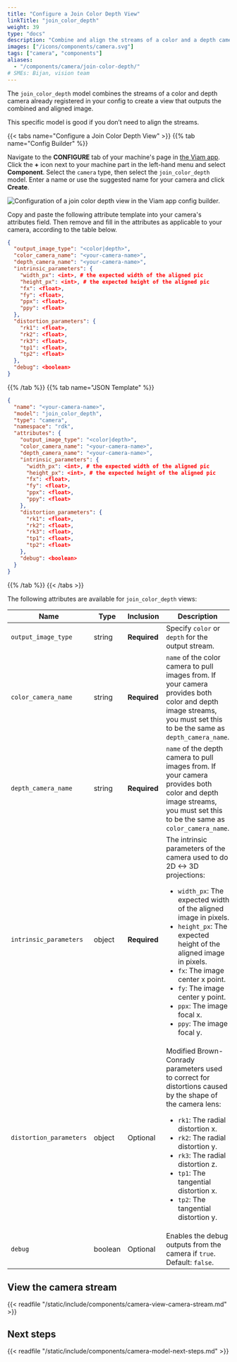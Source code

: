 ```yaml
---
title: "Configure a Join Color Depth View"
linkTitle: "join_color_depth"
weight: 39
type: "docs"
description: "Combine and align the streams of a color and a depth camera."
images: ["/icons/components/camera.svg"]
tags: ["camera", "components"]
aliases:
  - "/components/camera/join-color-depth/"
# SMEs: Bijan, vision team
---
```


The `join_color_depth` model combines the streams of a color and depth camera already registered in your config to create a view that outputs the combined and aligned image.

This specific model is good if you don’t need to align the streams.

{{< tabs name="Configure a Join Color Depth View" >}}
{{% tab name="Config Builder" %}}

Navigate to the **CONFIGURE** tab of your machine's page in [the Viam app](https://app.viam.com).
Click the **+** icon next to your machine part in the left-hand menu and select **Component**.
Select the `camera` type, then select the `join_color_depth` model.
Enter a name or use the suggested name for your camera and click **Create**.

![Configuration of a join color depth view in the Viam app config builder.](/components/camera/configure-join-color-depth.png)

Copy and paste the following attribute template into your camera's attributes field.
Then remove and fill in the attributes as applicable to your camera, according to the table below.

```json {class="line-numbers linkable-line-numbers"}
{
  "output_image_type": "<color|depth>",
  "color_camera_name": "<your-camera-name>",
  "depth_camera_name": "<your-camera-name>",
  "intrinsic_parameters": {
    "width_px": <int>, # the expected width of the aligned pic
    "height_px": <int>, # the expected height of the aligned pic
    "fx": <float>,
    "fy": <float>,
    "ppx": <float>,
    "ppy": <float>
  },
  "distortion_parameters": {
    "rk1": <float>,
    "rk2": <float>,
    "rk3": <float>,
    "tp1": <float>,
    "tp2": <float>
  },
  "debug": <boolean>
}
```

{{% /tab %}}
{{% tab name="JSON Template" %}}

```json {class="line-numbers linkable-line-numbers"}
{
  "name": "<your-camera-name>",
  "model": "join_color_depth",
  "type": "camera",
  "namespace": "rdk",
  "attributes": {
    "output_image_type": "<color|depth>",
    "color_camera_name": "<your-camera-name>",
    "depth_camera_name": "<your-camera-name>",
    "intrinsic_parameters": {
      "width_px": <int>, # the expected width of the aligned pic
      "height_px": <int>, # the expected height of the aligned pic
      "fx": <float>,
      "fy": <float>,
      "ppx": <float>,
      "ppy": <float>
    },
    "distortion_parameters": {
      "rk1": <float>,
      "rk2": <float>,
      "rk3": <float>,
      "tp1": <float>,
      "tp2": <float>
    },
    "debug": <boolean>
  }
}
```

{{% /tab %}}
{{< /tabs >}}

The following attributes are available for `join_color_depth` views:

<!-- prettier-ignore -->
| Name | Type | Inclusion | Description |
| ---- | ---- | --------- | ----------- |
| `output_image_type` | string | **Required** | Specify `color` or `depth` for the output stream. |
| `color_camera_name` | string | **Required** | `name` of the color camera to pull images from. If your camera provides both color and depth image streams, you must set this to be the same as `depth_camera_name`. |
| `depth_camera_name` | string | **Required** | `name` of the depth camera to pull images from. If your camera provides both color and depth image streams, you must set this to be the same as `color_camera_name`. |
| `intrinsic_parameters` | object | **Required** | The intrinsic parameters of the camera used to do 2D <-> 3D projections: <ul> <li> <code>width_px</code>: The expected width of the aligned image in pixels. </li> <li> <code>height_px</code>: The expected height of the aligned image in pixels. </li> <li> <code>fx</code>: The image center x point. </li> <li> <code>fy</code>: The image center y point. </li> <li> <code>ppx</code>: The image focal x. </li> <li> <code>ppy</code>: The image focal y. </li> </ul> |
| `distortion_parameters` | object | Optional | Modified Brown-Conrady parameters used to correct for distortions caused by the shape of the camera lens: <ul> <li> <code>rk1</code>: The radial distortion x. </li> <li> <code>rk2</code>: The radial distortion y. </li> <li> <code>rk3</code>: The radial distortion z. </li> <li> <code>tp1</code>: The tangential distortion x. </li> <li> <code>tp2</code>: The tangential distortion y. </li> </ul> |
| `debug` | boolean | Optional | Enables the debug outputs from the camera if `true`. <br> Default: `false`. |

## View the camera stream

{{< readfile "/static/include/components/camera-view-camera-stream.md" >}}

## Next steps

{{< readfile "/static/include/components/camera-model-next-steps.md" >}}
